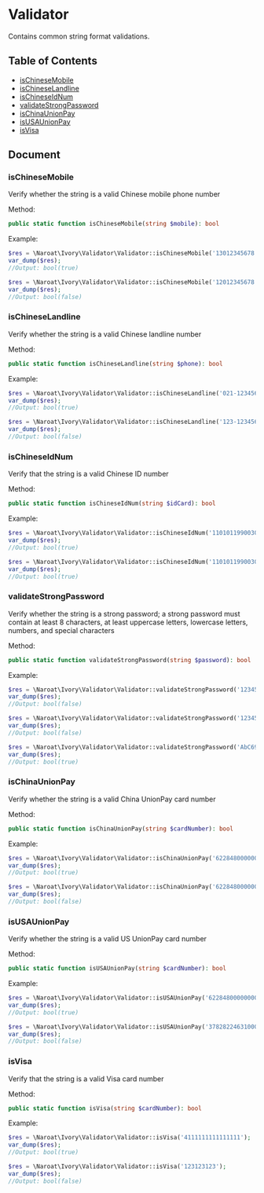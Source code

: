 # Validator

Contains common string format validations.

## Table of Contents

- [isChineseMobile](#isChineseMobile)   
- [isChineseLandline](#isChineseLandline)   
- [isChineseIdNum](#isChineseIdNum)   
- [validateStrongPassword](#validateStrongPassword)   
- [isChinaUnionPay](#isChinaUnionPay)   
- [isUSAUnionPay](#isUSAUnionPay)   
- [isVisa](#isVisa)   

## Document

### isChineseMobile

Verify whether the string is a valid Chinese mobile phone number

Method:
```php
public static function isChineseMobile(string $mobile): bool
```

Example:
```php
$res = \Naroat\Ivory\Validator\Validator::isChineseMobile('13012345678');
var_dump($res);
//Output: bool(true)

$res = \Naroat\Ivory\Validator\Validator::isChineseMobile('12012345678');
var_dump($res);
//Output: bool(false)
```

### isChineseLandline

Verify whether the string is a valid Chinese landline number

Method:
```php
public static function isChineseLandline(string $phone): bool
```

Example:
```php
$res = \Naroat\Ivory\Validator\Validator::isChineseLandline('021-12345678');
var_dump($res);
//Output: bool(true)

$res = \Naroat\Ivory\Validator\Validator::isChineseLandline('123-12345678');
var_dump($res);
//Output: bool(false)
```

### isChineseIdNum

Verify that the string is a valid Chinese ID number

Method:
```php
public static function isChineseIdNum(string $idCard): bool
```

Example:
```php
$res = \Naroat\Ivory\Validator\Validator::isChineseIdNum('11010119900307173X');
var_dump($res);
//Output: bool(true)

$res = \Naroat\Ivory\Validator\Validator::isChineseIdNum('110101199003071739');
var_dump($res);
//Output: bool(true)
```

### validateStrongPassword

Verify whether the string is a strong password; a strong password must contain at least 8 characters, at least uppercase letters, lowercase letters, numbers, and special characters

Method:
```php
public static function validateStrongPassword(string $password): bool
```

Example:
```php
$res = \Naroat\Ivory\Validator\Validator::validateStrongPassword('123456');
var_dump($res);
//Output: bool(false)

$res = \Naroat\Ivory\Validator\Validator::validateStrongPassword('123456abc');
var_dump($res);
//Output: bool(false)

$res = \Naroat\Ivory\Validator\Validator::validateStrongPassword('AbC695!@$');
var_dump($res);
//Output: bool(true)
```
### isChinaUnionPay

Verify whether the string is a valid China UnionPay card number

Method:
```php
public static function isChinaUnionPay(string $cardNumber): bool
```

Example:
```php
$res = \Naroat\Ivory\Validator\Validator::isChinaUnionPay('6228480000000000018');
var_dump($res);
//Output: bool(true)

$res = \Naroat\Ivory\Validator\Validator::isChinaUnionPay('6228480000000000019');
var_dump($res);
//Output: bool(false)
```

### isUSAUnionPay

Verify whether the string is a valid US UnionPay card number

Method:
```php
public static function isUSAUnionPay(string $cardNumber): bool
```

Example:
```php
$res = \Naroat\Ivory\Validator\Validator::isUSAUnionPay('6228480000000000018');
var_dump($res);
//Output: bool(true)

$res = \Naroat\Ivory\Validator\Validator::isUSAUnionPay('3782822463100007');
var_dump($res);
//Output: bool(false)
```

### isVisa

Verify that the string is a valid Visa card number

Method:
```php
public static function isVisa(string $cardNumber): bool
```

Example:
```php
$res = \Naroat\Ivory\Validator\Validator::isVisa('4111111111111111');
var_dump($res);
//Output: bool(true)

$res = \Naroat\Ivory\Validator\Validator::isVisa('123123123');
var_dump($res);
//Output: bool(false)
```